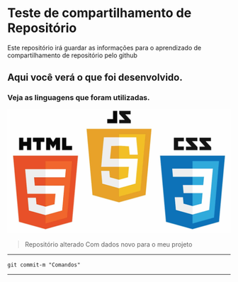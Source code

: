 # Teste de compartilhamento de Repositório

Este repositório irá guardar as informações para o aprendizado de
compartilhamento de repositório pelo github

## Aqui você verá o que foi desenvolvido.

### Veja as linguagens que foram utilizadas.

![Logos HTML CSS e Javascript](/telas/logo.jpg)

> Repositório alterado
> Com dados novo para o meu projeto

---

    git commit-m "Comandos"

---
